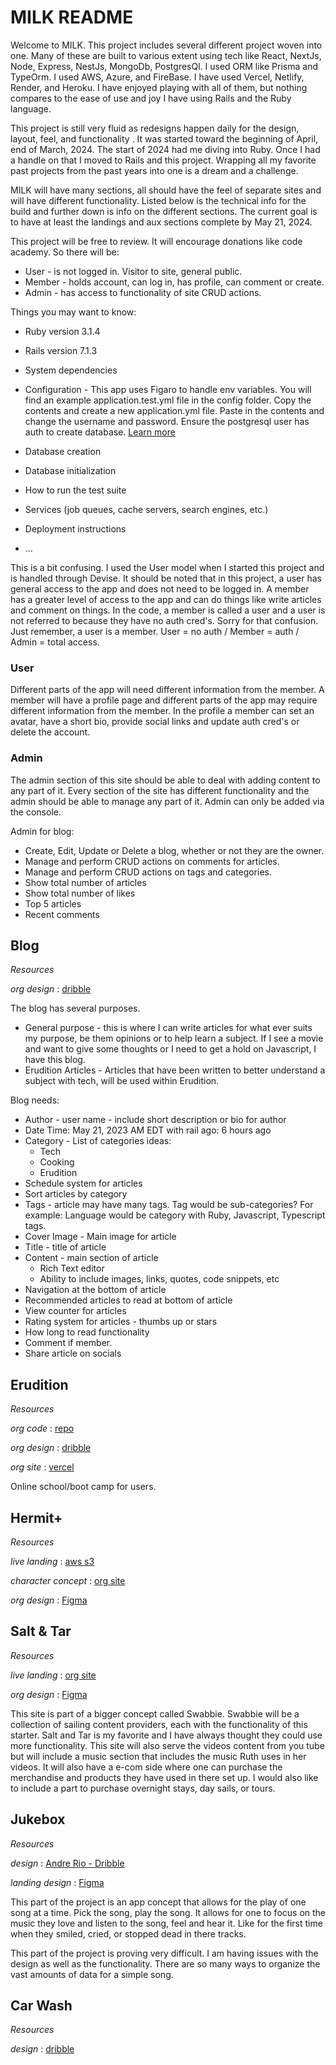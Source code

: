 # MILK README

Welcome to MILK. This project includes several different project woven into one. Many of these are built to various extent using tech like React, NextJs, Node, Express, NestJs, MongoDb, PostgresQl. I used ORM like Prisma and TypeOrm. I used AWS, Azure, and FireBase. I have used Vercel, Netlify, Render, and Heroku. I have enjoyed playing with all of them, but nothing compares to the ease of use and joy I have using Rails and the Ruby language.

This project is still very fluid as redesigns happen daily for the design, layout, feel, and functionality . It was started toward the beginning of April, end of March, 2024. The start of 2024 had me diving into Ruby. Once I had a handle on that I moved to Rails and this project. Wrapping all my favorite past projects from the past years into one is a dream and a challenge.

MILK will have many sections, all should have the feel of separate sites and will have different functionality. Listed below is the technical info for the build and further down is info on the different sections. The current goal is to have at least the landings and aux sections complete by May 21, 2024.

This project will be free to review. It will encourage donations like code academy. So there will be:
* User - is not logged in. Visitor to site, general public.
* Member - holds account, can log in, has profile, can comment or create.
* Admin - has access to functionality of site CRUD actions.

Things you may want to know:

* Ruby version
    3.1.4
* Rails version
    7.1.3
* System dependencies

* Configuration - This app uses Figaro to handle env variables. You will find an example application.test.yml file in the config folder. Copy the contents and create a new application.yml file. Paste in the contents and change the username and password. Ensure the postgresql user has auth to create database.
[Learn more](https://rubyhero.dev/environment-variables#heading-figaro)

* Database creation

* Database initialization

* How to run the test suite

* Services (job queues, cache servers, search engines, etc.)

* Deployment instructions

* ...

This is a bit confusing. I used the User model when I started this project and is handled through Devise. It should be noted that in this project, a user has general access to the app and does not need to be logged in. A member has a greater level of access to the app and can do things like write articles and comment on things. In the code, a member is called a user and a user is not referred to because they have no auth cred's. Sorry for that confusion. Just remember, a user is a member. User = no auth / Member = auth / Admin = total access.

### User
Different parts of the app will need different information from the member. A member will have a profile page and different parts of the app may require different information from the member. In the profile a member can set an avatar, have a short bio, provide social links and update auth cred's or delete the account.

### Admin
The admin section of this site should be able to deal with adding content to any part of it. Every section of the site has different functionality and the admin should be able to manage any part of it. Admin can only be added via the console.

Admin for blog:
* Create, Edit, Update or Delete a blog, whether or not they are the owner. 
* Manage and perform CRUD actions on comments for articles.
* Manage and perform CRUD actions on tags and categories.
* Show total number of articles
* Show total number of likes
* Top 5 articles
* Recent comments

## Blog

_Resources_

_org design_ : [dribble](https://dribbble.com/shots/21694155-Blog-home-page-Untitled-UI)

The blog has several purposes. 
* General purpose - this is where I can write articles for what ever suits my purpose, be them opinions or to help learn a subject. If I see a movie and want to give some thoughts or I need to get a hold on Javascript, I have this blog.
* Erudition Articles - Articles that have been written to better understand a subject with tech, will be used within Erudition.

Blog needs:
* Author - user name - include short description or bio for author
* Date Time: May 21, 2023 AM EDT with rail ago: 6 hours ago
* Category - List of categories ideas:
    * Tech
    * Cooking
    * Erudition
* Schedule system for articles
* Sort articles by category
* Tags - article may have many tags. Tag would be sub-categories? For example: Language would be category with Ruby, Javascript, Typescript tags.
* Cover Image - Main image for article
* Title - title of article
* Content - main section of article
    * Rich Text editor
    * Ability to include images, links, quotes, code snippets, etc
* Navigation at the bottom of article
* Recommended articles to read at bottom of article
* View counter for articles
* Rating system for articles - thumbs up or stars
* How long to read functionality
* Comment if member.
* Share article on socials

## Erudition

_Resources_

_org code_ : [repo](https://github.com/Developer3027/erudition-saa-c02/tree/master)

_org design_ : [dribble](https://dribbble.com/shots/16547710/attachments/11568724?mode=media)

_org site_ : [vercel](https://erudition-saa-c02.vercel.app/)

Online school/boot camp for users. 

## Hermit+

_Resources_

_live landing_ : [aws s3](https://www.hermitplus.com/)

_character concept_ : [org site](https://www.mason-roberts.dev/hermits)

_org design_ : [Figma](https://www.figma.com/file/1rA5nLglFEz6F1453wKwkG/Hermit-Plus?type=design&mode=design&t=1dy1b6GROUitv0zb-1)

## Salt & Tar

_Resources_

_live landing_ : [org site](https://www.mason-roberts.dev/salt-and-tar)

_org design_ : [Figma](https://www.figma.com/file/dCAzFHKupofhmKft0Anl5L/Salt-and-Tar?type=design&mode=design&t=1dy1b6GROUitv0zb-1)

This site is part of a bigger concept called Swabbie. Swabbie will be a collection of sailing content providers, each with the functionality of this starter. Salt and Tar is my favorite and I have always thought they could use more functionality. This site will also serve the videos content from you tube but will include a music section that includes the music Ruth uses in her videos. It will also have a e-com side where one can purchase the merchandise and products they have used in there set up. I would also like to include a part to purchase overnight stays, day sails, or tours.

## Jukebox

_Resources_

_design_ : [Andre Rio - Dribble](https://dribbble.com/shots/21768063-Filemer-Web-Design)

_landing design_ : [Figma](https://www.figma.com/file/PQJGzDMUfcqfTLCjiYm0So/Dev3027-Portfolio?type=design&node-id=0%3A1&mode=design&t=LPKwLezxe0ZpJdSs-1)

This part of the project is an app concept that allows for the play of one song at a time. Pick the song, play the song. It allows for one to focus on the music they love and listen to the song, feel and hear it. Like for the first time when they smiled, cried, or stopped dead in there tracks.

This part of the project is proving very difficult. I am having issues with the design as well as the functionality. There are so many ways to organize the vast amounts of data for a simple song.

## Car Wash

_Resources_

_design_ : [dribble](https://dribbble.com/shots/18892370--2-TrueDetail)
